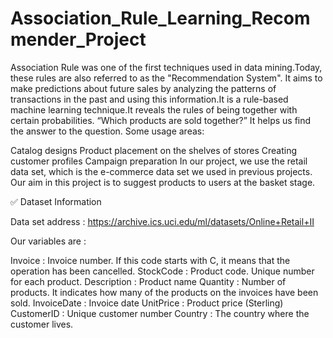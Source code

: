 # Association_Rule_Learning_Recommender_Project

Association Rule was one of the first techniques used in data mining.Today, these rules are also referred to as the "Recommendation System". It aims to make predictions about future sales by analyzing the patterns of transactions in the past and using this information.It is a rule-based machine learning technique.It reveals the rules of being together with certain probabilities. “Which products are sold together?” It helps us find the answer to the question. Some usage areas:

Catalog designs
Product placement on the shelves of stores
Creating customer profiles
Campaign preparation
In our project, we use the retail data set, which is the e-commerce data set we used in previous projects. Our aim in this project is to suggest products to users at the basket stage.

✅ Dataset Information

Data set address : https://archive.ics.uci.edu/ml/datasets/Online+Retail+II

Our variables are :

Invoice : Invoice number. If this code starts with C, it means that the operation has been cancelled.
StockCode : Product code. Unique number for each product.
Description : Product name
Quantity : Number of products. It indicates how many of the products on the invoices have been sold.
InvoiceDate : Invoice date
UnitPrice : Product price (Sterling)
CustomerID : Unique customer number
Country : The country where the customer lives.
